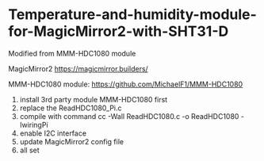 # Temperature-and-humidity-module-for-MagicMirror2-with-SHT31-D
Modified from MMM-HDC1080 module

MagicMirror2 https://magicmirror.builders/

MMM-HDC1080 module: https://github.com/MichaelF1/MMM-HDC1080

1. install 3rd party module MMM-HDC1080 first
2. replace the ReadHDC1080_Pi.c
3. compile with command cc -Wall ReadHDC1080.c -o ReadHDC1080 -lwiringPi
4. enable I2C interface
5. update MagicMirror2 config file
6. all set
